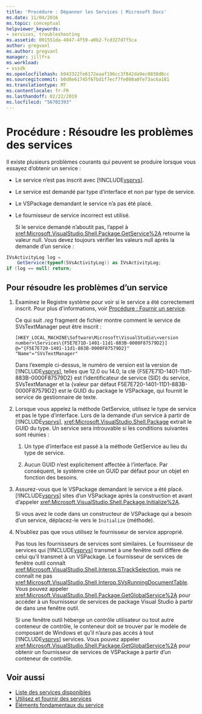 ```yaml
---
title: 'Procédure : Dépanner les Services | Microsoft Docs'
ms.date: 11/04/2016
ms.topic: conceptual
helpviewer_keywords:
- services, troubleshooting
ms.assetid: 001551da-4847-4f59-a0b2-fcd327d7f5ca
author: gregvanl
ms.author: gregvanl
manager: jillfra
ms.workload:
- vssdk
ms.openlocfilehash: b943322fe6172eaaf196cc3f842da9ec0838d8cc
ms.sourcegitcommit: b0d8e61745f67bd1f7ecf7fe080a0fe73ac6a181
ms.translationtype: MT
ms.contentlocale: fr-FR
ms.lasthandoff: 02/22/2019
ms.locfileid: "56702393"
---
```

# <a name="how-to-troubleshoot-services"></a>Procédure : Résoudre les problèmes des services
Il existe plusieurs problèmes courants qui peuvent se produire lorsque vous essayez d’obtenir un service :

- Le service n’est pas inscrit avec [!INCLUDE[vsprvs](../code-quality/includes/vsprvs_md.md)].

- Le service est demandé par type d’interface et non par type de service.

- Le VSPackage demandant le service n’a pas été placé.

- Le fournisseur de service incorrect est utilisé.

  Si le service demandé n’aboutit pas, l’appel à <xref:Microsoft.VisualStudio.Shell.Package.GetService%2A> retourne la valeur null. Vous devez toujours vérifier les valeurs null après la demande d’un service :

```csharp
IVsActivityLog log =
    GetService(typeof(SVsActivityLog)) as IVsActivityLog;
if (log == null) return;
```

## <a name="to-troubleshoot-a-service"></a>Pour résoudre les problèmes d’un service

1. Examinez le Registre système pour voir si le service a été correctement inscrit. Pour plus d'informations, voir [Procédure : Fournir un service](../extensibility/how-to-provide-a-service.md).

    Ce qui suit *.reg* fragment de fichier montre comment le service de SVsTextManager peut être inscrit :

   ```
   [HKEY_LOCAL_MACHINE\Software\Microsoft\VisualStudio\<version number>\Services\{F5E7E71D-1401-11d1-883B-0000F87579D2}]
   @="{F5E7E720-1401-11d1-883B-0000F87579D2}"
   "Name"="SVsTextManager"
   ```

    Dans l’exemple ci-dessus, le numéro de version est la version de [!INCLUDE[vsprvs](../code-quality/includes/vsprvs_md.md)], telles que 12.0 ou 14.0, la clé {F5E7E71D-1401-11d1-883B-0000F87579D2} est l’identificateur de service (SID) du service, SVsTextManager et la {valeur par défaut F5E7E720-1401-11D1-883B-0000F87579D2} est le GUID du package le VSPackage, qui fournit le service de gestionnaire de texte.

2. Lorsque vous appelez la méthode GetService, utilisez le type de service et pas le type d’interface. Lors de la demande d’un service à partir de [!INCLUDE[vsprvs](../code-quality/includes/vsprvs_md.md)], <xref:Microsoft.VisualStudio.Shell.Package> extrait le GUID du type. Un service sera introuvable si les conditions suivantes sont réunies :

   1.  Un type d’interface est passé à la méthode GetService au lieu du type de service.

   2.  Aucun GUID n’est explicitement affectée à l’interface. Par conséquent, le système crée un GUID par défaut pour un objet en fonction des besoins.

3. Assurez-vous que le VSPackage demandant le service a été placé. [!INCLUDE[vsprvs](../code-quality/includes/vsprvs_md.md)] sites d’un VSPackage après la construction et avant d’appeler <xref:Microsoft.VisualStudio.Shell.Package.Initialize%2A>.

    Si vous avez le code dans un constructeur de VSPackage qui a besoin d’un service, déplacez-le vers le `Initialize` (méthode).

4. N’oubliez pas que vous utilisez le fournisseur de service approprié.

    Pas tous les fournisseurs de services sont similaires. Le fournisseur de services qui [!INCLUDE[vsprvs](../code-quality/includes/vsprvs_md.md)] transmet à une fenêtre outil diffère de celui qu’il transmet à un VSPackage. Le fournisseur de services de fenêtre outil connaît <xref:Microsoft.VisualStudio.Shell.Interop.STrackSelection>, mais ne connaît ne pas <xref:Microsoft.VisualStudio.Shell.Interop.SVsRunningDocumentTable>. Vous pouvez appeler <xref:Microsoft.VisualStudio.Shell.Package.GetGlobalService%2A> pour accéder à un fournisseur de services de package Visual Studio à partir de dans une fenêtre outil.

    Si une fenêtre outil héberge un contrôle utilisateur ou tout autre conteneur de contrôle, le conteneur doit se trouver par le modèle de composant de Windows et qu’il n’aura pas accès à tout [!INCLUDE[vsprvs](../code-quality/includes/vsprvs_md.md)] services. Vous pouvez appeler <xref:Microsoft.VisualStudio.Shell.Package.GetGlobalService%2A> pour obtenir un fournisseur de services de VSPackage à partir d’un conteneur de contrôle.

## <a name="see-also"></a>Voir aussi
- [Liste des services disponibles](../extensibility/internals/list-of-available-services.md)
- [Utilisez et fournir des services](../extensibility/using-and-providing-services.md)
- [Éléments fondamentaux du service](../extensibility/internals/service-essentials.md)